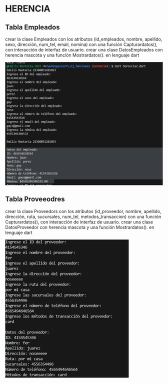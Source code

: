 # HERENCIA 

## Tabla Empleados
crear la clase Empleados con los atributos (id_empleados, nombre, apellido, sexo, dirección, num_tel, email, nomina) con una función Capturardatos(), con interacción de interfaz de usuario. crear una clase DatosEmpleados con herencia mascota y una función Mostrardatos(). en lenguaje dart

![alt text](image-16.png)

## Tabla Proveeodres
crear la clase Proveedors con los atributos (id_proveedor, nombre, apellido, dirección, ruta, sucursales, num_tel, metodos_transaccion) con una función Capturardatos(), con interacción de interfaz de usuario. crear una clase DatosProveedor con herencia mascota y una función Mostrardatos(). en lenguaje dart

![alt text](image-17.png)